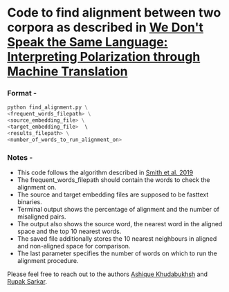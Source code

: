 # Code to find alignment between two corpora as described in [We Don't Speak the Same Language: Interpreting Polarization through Machine Translation](https://arxiv.org/pdf/2010.02339.pdf)


### Format - 

```python
python find_alignment.py \
<frequent_words_filepath> \
<source_embedding_file> \
<target_embedding_file>  \ 
<results_filepath> \
<number_of_words_to_run_alignment_on>
```

### Notes - 

- This code follows the algorithm described in [Smith et al. 2019](https://arxiv.org/pdf/1702.03859)
- The frequent_words_filepath should contain the words to check the alignment on. 
- The source and target embedding files are supposed to be fasttext binaries. 
- Terminal output shows the percentage of alignment and the number of misaligned pairs. 
- The output also shows the source word, the nearest word in the aligned space and the top 10 nearest words. 
- The saved file additionally stores the 10 nearest neighbours in aligned and non-aligned space for comparison.  
- The last parameter specifies the number of words on which to run the alignment procedure. 


Please feel free to reach out to the authors [Ashique Khudabukhsh](mailto:akhudabu@cs.cmu.edu) and [Rupak Sarkar](mailto:rupaksarkar.cs@gmail.com). 
